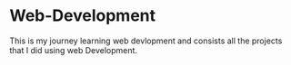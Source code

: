 # Web-Development
This is my journey learning web devlopment and consists all the projects that I did using web Development.
